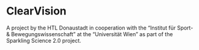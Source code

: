 # ClearVision
A project by the HTL Donaustadt in cooperation with the “Institut für Sport- &amp; Bewegungswissenschaft” at the “Universität Wien” as part of the Sparkling Science 2.0 project.
